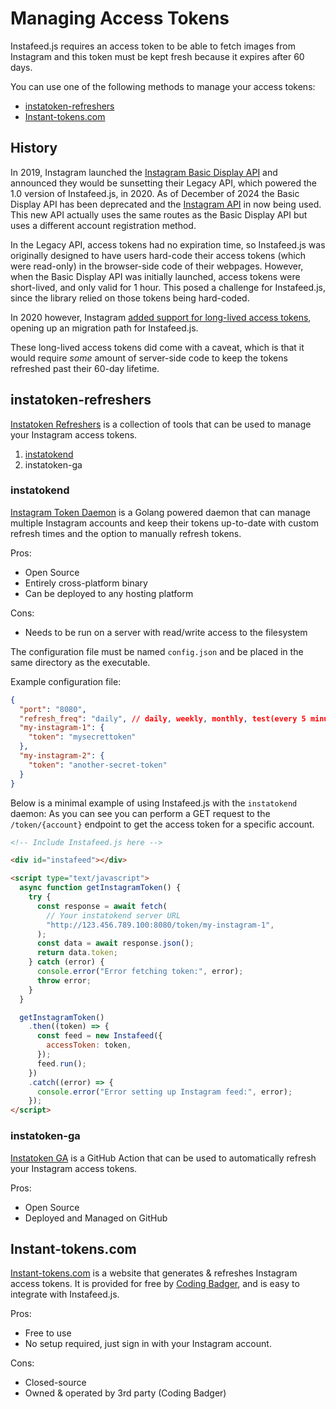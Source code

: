 # Managing Access Tokens

Instafeed.js requires an access token to be able to fetch images from Instagram and this token must be kept fresh because it expires after 60 days.

You can use one of the following methods to manage your access tokens:

- [instatoken-refreshers](#instatoken-refreshers)
- [Instant-tokens.com](#instant-tokenscom)

## History

In 2019, Instagram launched the [Instagram Basic Display API](https://developers.facebook.com/blog/post/2019/10/15/launch-instagram-basic-display-api/) and announced they would be sunsetting their Legacy API, which powered the 1.0 version of Instafeed.js, in 2020. As of December of 2024 the Basic Display API has been deprecated and the [Instagram API](https://developers.facebook.com/docs/instagram-platform/instagram-api-with-instagram-login) in now being used. This new API actually uses the same routes as the Basic Display API but uses a different account registration method.

In the Legacy API, access tokens had no expiration time, so Instafeed.js was originally designed to have users hard-code their access tokens (which were read-only) in the browser-side code of their webpages. However, when the Basic Display API was initially launched, access tokens were short-lived, and only valid for 1 hour. This posed a challenge for Instafeed.js, since the library relied on those tokens being hard-coded.

In 2020 however, Instagram [added support for long-lived access tokens](https://developers.facebook.com/blog/post/2020/01/14/instagram-basic-display-api-long-lived-access-tokens-available/), opening up an migration path for Instafeed.js.

These long-lived access tokens did come with a caveat, which is that it would require _some_ amount of server-side code to keep the tokens refreshed past their 60-day lifetime.

## instatoken-refreshers

[Instatoken Refreshers](https://github.com/jasper-clarke/instatoken-refreshers) is a collection of tools that can be used to manage your Instagram access tokens.

1. [instatokend](#instatokend)
2. instatoken-ga

### instatokend

[Instagram Token Daemon](https://github.com/jasper-clarke/instatoken-refreshers/tree/instatokend) is a Golang powered daemon that can manage multiple Instagram accounts and keep their tokens up-to-date with custom refresh times and the option to manually refresh tokens.

Pros:

- Open Source
- Entirely cross-platform binary
- Can be deployed to any hosting platform

Cons:

- Needs to be run on a server with read/write access to the filesystem

The configuration file must be named `config.json` and be placed in the same directory as the executable.

Example configuration file:

```json
{
  "port": "8080",
  "refresh_freq": "daily", // daily, weekly, monthly, test(every 5 minutes)
  "my-instagram-1": {
    "token": "mysecrettoken"
  },
  "my-instagram-2": {
    "token": "another-secret-token"
  }
}
```

Below is a minimal example of using Instafeed.js with the `instatokend` daemon:
As you can see you can perform a GET request to the `/token/{account}` endpoint to get the access token for a specific account.

```html
<!-- Include Instafeed.js here -->

<div id="instafeed"></div>

<script type="text/javascript">
  async function getInstagramToken() {
    try {
      const response = await fetch(
        // Your instatokend server URL
        "http://123.456.789.100:8080/token/my-instagram-1",
      );
      const data = await response.json();
      return data.token;
    } catch (error) {
      console.error("Error fetching token:", error);
      throw error;
    }
  }

  getInstagramToken()
    .then((token) => {
      const feed = new Instafeed({
        accessToken: token,
      });
      feed.run();
    })
    .catch((error) => {
      console.error("Error setting up Instagram feed:", error);
    });
</script>
```

### instatoken-ga

[Instatoken GA](https://github.com/jasper-clarke/instatoken-refreshers/tree/instatoken-ga) is a GitHub Action that can be used to automatically refresh your Instagram access tokens.

Pros:

- Open Source
- Deployed and Managed on GitHub

## Instant-tokens.com

[Instant-tokens.com](https://www.instant-tokens.com) is a website that generates & refreshes Instagram access tokens. It is provided for free by [Coding Badger](https://codingbadger.com), and is easy to integrate with Instafeed.js.

Pros:

- Free to use
- No setup required, just sign in with your Instagram account.

Cons:

- Closed-source
- Owned & operated by 3rd party (Coding Badger)
